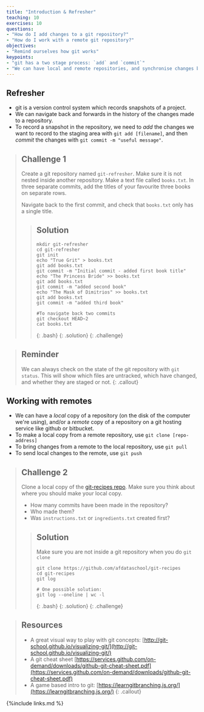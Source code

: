 ```yaml
---
title: "Introduction & Refresher"
teaching: 10
exercises: 10
questions: 
- "How do I add changes to a git repository?"
- "How do I work with a remote git repository?"
objectives:
- "Remind ourselves how git works"
keypoints:
- "git has a two stage process: `add` and `commit`"
- "We can have local and remote repositories, and synchronise changes between them"
---
```


## Refresher

- git is a version control system which records snapshots of a project.
- We can navigate back and forwards in the history of the changes made to a repository. 
- To record a snapshot in the repository, we need to *add* the changes we want to record to the staging area with `git add [filename]`, and then *commit* the changes with `git commit -m "useful message"`.

> ## Challenge 1
> 
> Create a git repository named `git-refresher`. Make sure it is not nested inside another repository.
> Make a text file called `books.txt`. In three separate commits, add the titles of your favourite
> three books on separate rows.
> 
> Navigate back to the first commit, and check that `books.txt` only has a single title.
> 
>> ## Solution
>> 
>> ~~~
>> mkdir git-refresher
>> cd git-refresher
>> git init
>> echo "True Grit" > books.txt
>> git add books.txt
>> git commit -m "Initial commit - added first book title"
>> echo "The Princess Bride" >> books.txt
>> git add books.txt
>> git commit -m "added second book"
>> echo "The Mask of Dimitrios" >> books.txt
>> git add books.txt
>> git commit -m "added third book"
>> 
>> #To navigate back two commits
>> git checkout HEAD~2
>> cat books.txt
>> ~~~
>> {: .bash}
> {: .solution}
{: .challenge}

> ## Reminder
> We can always check on the state of the git repository with `git status`. This will show which
> files are untracked, which have changed, and whether they are staged or not. 
{: .callout}

## Working with remotes

- We can have a *local* copy of a repository (on the disk of the computer we're using), and/or a
*remote* copy of a repository on a git hosting service like github or bitbucket.
- To make a local copy from a remote repository, use `git clone [repo-address]`
- To bring changes from a remote to the local repository, use `git pull`
- To send local changes to the remote, use `git push`

> ## Challenge 2 
> Clone a local copy of the [git-recipes repo](https://github.com/afdataschool/git-recipes). 
> Make sure you think about where you should make your local copy.
>
> - How many commits have been made in the repository?
> - Who made them?
> - Was `instructions.txt` or `ingredients.txt` created first?
>
>> ## Solution
>> 
>> Make sure you are not inside a git repository when you do `git clone`
>> ~~~
>> git clone https://github.com/afdataschool/git-recipes
>> cd git-recipes
>> git log
>>
>> # One possible solution:
>> git log --oneline | wc -l
>> ~~~
>> {: .bash}
> {: .solution}
{: .challenge}

> ## Resources
> 
> - A great visual way to play with git concepts: [http://git-school.github.io/visualizing-git/](http://git-school.github.io/visualizing-git/)
> - A git cheat sheet [https://services.github.com/on-demand/downloads/github-git-cheat-sheet.pdf](https://services.github.com/on-demand/downloads/github-git-cheat-sheet.pdf)
> - A game based intro to git: [https://learngitbranching.js.org/](https://learngitbranching.js.org/)
{: .callout}


{%include links.md %}
